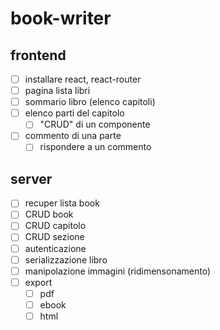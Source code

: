 # book-writer

## frontend

- [ ] installare react, react-router
- [ ] pagina lista libri
- [ ] sommario libro (elenco capitoli)
- [ ] elenco parti del capitolo
  - [ ] "CRUD" di un componente
- [ ] commento di una parte
  - [ ] rispondere a un commento

## server

- [ ] recuper lista book
- [ ] CRUD book
- [ ] CRUD capitolo
- [ ] CRUD sezione
- [ ] autenticazione
- [ ] serializzazione libro
- [ ] manipolazione immagini (ridimensonamento)
- [ ] export
  - [ ] pdf
  - [ ] ebook
  - [ ] html
